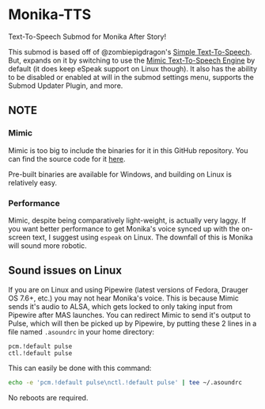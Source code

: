 # Monika-TTS
Text-To-Speech Submod for Monika After Story!

This submod is based off of @zombiepigdragon's [Simple Text-To-Speech](https://gist.github.com/zombiepigdragon/c68f556a5ccc2f99b32a9e8b87913997). But, expands on it by switching to use the [Mimic Text-To-Speech Engine](https://github.com/MycroftAI/mimic1) by default (it does keep eSpeak support on Linux though). It also has the ability to be disabled or enabled at will in the submod settings menu, supports the Submod Updater Plugin, and more.

## NOTE
### Mimic
Mimic is too big to include the binaries for it in this GitHub repository. You can find the source code for it [here](https://github.com/MycroftAI/mimic1).

Pre-built binaries are available for Windows, and building on Linux is relatively easy.

### Performance
Mimic, despite being comparatively light-weight, is actually very laggy. If you want better performance to get Monika's voice synced up with the on-screen text, I suggest using `espeak` on Linux. The downfall of this is Monika will sound more robotic.


## Sound issues on Linux
If you are on Linux and using Pipewire (latest versions of Fedora, Drauger OS 7.6+, etc.) you may not hear Monika's voice. This is because Mimic sends it's audio to ALSA, which gets locked to only taking input from Pipewire after MAS launches. You can redirect Mimic to send it's output to Pulse, which will then be picked up by Pipewire, by putting these 2 lines in a file named `.asoundrc` in your home directory:
```
pcm.!default pulse
ctl.!default pulse
```

This can easily be done with this command:
```bash
echo -e 'pcm.!default pulse\nctl.!default pulse' | tee ~/.asoundrc
```
No reboots are required.
